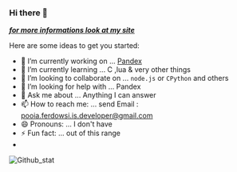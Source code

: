 ### Hi there 👋

<!--
**PooiaFerdowsi/PooiaFerdowsi** is a ✨ _special_ ✨ repository because its `README.md` (this file) appears on your GitHub profile.
-->
***[for more informations look at my site](https://PooiaFerdowsi.GitHub.IO)***

Here are some ideas to get you started:

- 🔭 I’m currently working on ... [Pandex](https://github.com/Pandex-lang/Pandex)
- 🌱 I’m currently learning ... C ,lua & very other things
- 👯 I’m looking to collaborate on ... `node.js` or `CPython` and others
- 🤔 I’m looking for help with ... Pandex
- 💬 Ask me about ... Anything I can answer
- 📫 How to reach me: ... send Email : pooia.ferdowsi.is.developer@gmail.com 
- 😄 Pronouns: ... I don't have
- ⚡ Fun fact: ... out of this range
- 
![Github_stat](https://github-readme-stats.vercel.app/api?username=PooiaFerdowsi&show_icons=true)
